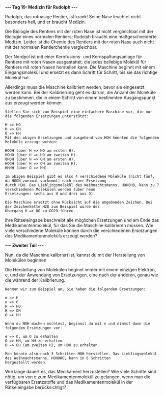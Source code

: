 **--- Tag 19: Medizin für Rudolph ---**

Rudolph, das rotnasige Rentier, ist krank! Seine Nase leuchtet nicht besonders hell, und er braucht Medizin.

Die Biologie des Rentiers mit der roten Nase ist nicht vergleichbar mit der Biologie eines normalen Rentiers; Rudolph
braucht eine maßgeschneiderte Medizin. Leider ist die Chemie des Rentiers mit der roten Nase auch nicht mit der normalen
Rentierchemie vergleichbar.

Der Nordpol ist mit einer Kernfusions- und Kernspaltungsanlage für Rentiere mit roten Nasen ausgestattet, die jedes
beliebige Molekül für Rentiere mit roten Nasen herstellen kann. Die Maschine beginnt mit einem Eingangsmolekül und
ersetzt es dann Schritt für Schritt, bis sie das richtige Molekül hat.

Allerdings muss die Maschine kalibriert werden, bevor sie eingesetzt werden kann. Bei der Kalibrierung geht es darum,
die Anzahl der Moleküle zu bestimmen, die in einem Schritt von einem bestimmten Ausgangspunkt aus erzeugt werden können.

```
Stellen Sie sich zum Beispiel eine einfachere Maschine vor, die nur die folgenden Ersetzungen unterstützt:

H => HO
H => OH
O => HH
Mit den obigen Ersetzungen und ausgehend von HOH könnten die folgenden Moleküle erzeugt werden:

HOOH (über H => HO am ersten H).
HOHO (über H => HO am zweiten H).
OHOH (über H => OH am ersten H).
HOOH (über H => OH am zweiten H).
HHHH (über O => HH).

Im obigen Beispiel gibt es also 4 verschiedene Moleküle (nicht fünf, da HOOH zweimal vorkommt) nach einer Ersetzung 
durch HOH. Das Lieblingsmolekül des Weihnachtsmanns, HOHOHO, kann zu 7 verschiedenen Molekülen werden (über neun 
Ersetzungen: sechs aus H und drei aus O).

Die Maschine ersetzt ohne Rücksicht auf die umgebenden Zeichen. Bei der Zeichenkette H2O zum Beispiel würde der 
Übergang H => OO zu OO2O führen.
```

Ihre Rätseleingabe beschreibt alle möglichen Ersetzungen und am Ende das Medikamentenmolekül, für das Sie die Maschine
kalibrieren müssen. Wie viele verschiedene Moleküle können durch die verschiedenen Ersetzungen des Medikamentenmoleküls
erzeugt werden?

**--- Zweiter Teil ---**

Nun, da die Maschine kalibriert ist, kannst du mit der Herstellung von Molekülen beginnen.

Die Herstellung von Molekülen beginnt immer mit einem einzigen Elektron, e, und der Anwendung von Ersetzungen, eine nach
der anderen, genau wie die während der Kalibrierung.

```
Nehmen wir zum Beispiel an, Sie haben die folgenden Ersetzungen:

e => H
e => O
H => HO
H => OH
O => HH

Wenn du HOH machen möchtest, beginnst du mit e und nimmst dann die folgenden Ersetzungen vor:

e => O, um O zu erhalten
O => HH, um HH zu erhalten
H => OH (am zweiten H), um HOH zu erhalten

Man könnte also nach 3 Schritten HOH herstellen. Das Lieblingsmolekül des Weihnachtsmanns, HOHOHO, kann in 6 Schritten
hergestellt werden.
```

Wie lange dauert es, das Medikament herzustellen? Wie viele Schritte sind nötig, um von e zum Medikamentenmolekül zu
gelangen, wenn man die verfügbaren Ersatzstoffe und das Medikamentenmolekül in der Rätseleingabe berücksichtigt?
